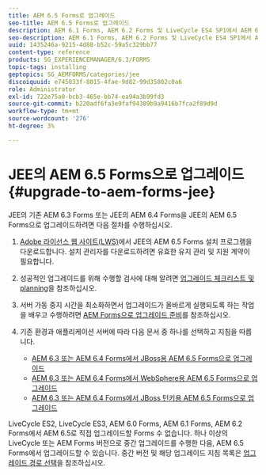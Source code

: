 ```yaml
---
title: AEM 6.5 Forms로 업그레이드
seo-title: AEM 6.5 Forms로 업그레이드
description: AEM 6.1 Forms, AEM 6.2 Forms 및 LiveCycle ES4 SP1에서 AEM 6.3 Forms으로 직접 업그레이드할 수 있습니다.
seo-description: AEM 6.1 Forms, AEM 6.2 Forms 및 LiveCycle ES4 SP1에서 AEM 6.3 Forms으로 직접 업그레이드할 수 있습니다.
uuid: 1435246a-9215-4d88-b52c-59a5c329bb77
content-type: reference
products: SG_EXPERIENCEMANAGER/6.3/FORMS
topic-tags: installing
geptopics: SG_AEMFORMS/categories/jee
discoiquuid: e745033f-8015-4fae-9d82-99d35802c0a6
role: Administrator
exl-id: 722e75a0-bcb3-465e-bb74-ea94a3b99fd3
source-git-commit: b220adf6fa3e9faf94389b9a9416b7fca2f89d9d
workflow-type: tm+mt
source-wordcount: '276'
ht-degree: 3%

---
```


# JEE의 AEM 6.5 Forms으로 업그레이드 {#upgrade-to-aem-forms-jee}

JEE의 기존 AEM 6.3 Forms 또는 JEE의 AEM 6.4 Forms을 JEE의 AEM 6.5 Forms으로 업그레이드하려면 다음 절차를 수행하십시오.

1. [Adobe 라이선스 웹 사이트(LWS)](https://licensing.adobe.com/)에서 JEE의 AEM 6.5 Forms 설치 프로그램을 다운로드합니다. 설치 관리자를 다운로드하려면 유효한 유지 관리 및 지원 계약이 필요합니다.
1. 성공적인 업그레이드를 위해 수행할 검사에 대해 알려면 [업그레이드 체크리스트 및 planning](https://www.adobe.com/go/learn_aemfroms_upgrade_checklist_65)을 참조하십시오.
1. 서버 가동 중지 시간을 최소화하면서 업그레이드가 올바르게 실행되도록 하는 작업을 배우고 수행하려면 [AEM Forms으로 업그레이드 준비](https://www.adobe.com/go/learn_aemforms_prepareupgrade_65)를 참조하십시오.
1. 기존 환경과 애플리케이션 서버에 따라 다음 문서 중 하나를 선택하고 지침을 따릅니다.

   * [AEM 6.3 또는 AEM 6.4 Forms에서 JBoss용 AEM 6.5 Forms으로 업그레이드](http://www.adobe.com/go/learn_aemforms_upgradeJBoss_65)
   * [AEM 6.3 또는 AEM 6.4 Forms에서 WebSphere용 AEM 6.5 Forms으로 업그레이드](http://www.adobe.com/go/learn_aemforms_upgradeWebSphere_65)
   * [AEM 6.3 또는 AEM 6.4 Forms에서 JBoss 턴키용 AEM 6.5 Forms으로 업그레이드](http://www.adobe.com/go/learn_aemforms_upgradeTurnkey_65)

LiveCycle ES2, LiveCycle ES3, AEM 6.0 Forms, AEM 6.1 Forms, AEM 6.2 Forms에서 AEM 6.5로 직접 업그레이드할 Forms 수 없습니다. 하나 이상의 LiveCycle 또는 AEM Forms 버전으로 중간 업그레이드를 수행한 다음, AEM 6.5 Forms에서 업그레이드할 수 있습니다. 중간 버전 및 해당 업그레이드 지침 목록은 [업그레이드 경로 선택](upgrade.md)을 참조하십시오.
